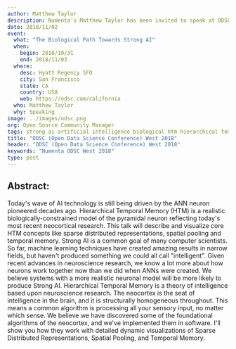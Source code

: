 ```yaml
---
author: Matthew Taylor
description: Numenta's Matthew Taylor has been invited to speak at ODSC West 2018 in San Francisco, where he will be giving a talk, titled "The Biological Path Towards Strong AI." ODSC is a data science conference that fosters the exchange of the latest advances in AI and data science and encourages the growth of open source applications.
date: 2018/11/02
event:
  what: "The Biological Path Towards Strong AI"
  when:
    begin: 2018/10/31
    end: 2018/11/03
  where:
    desc: Hyatt Regency SFO
    city: San Francisco
    state: CA
    country: USA
    web: https://odsc.com/california
  who: Matthew Taylor
  why: Speaking
image: ../images/odsc.png
org: Open Source Community Manager
tags: strong ai artificial intelligence biological htm hierarchical temporal memory computing strangeloop brain
title: "ODSC (Open Data Science Conference) West 2018"
header: "ODSC (Open Data Science Conference) West 2018"
keywords: "Numenta ODSC West 2018"
type: post
---
```


## Abstract:

Today's wave of AI technology is still being driven by the ANN neuron pioneered
decades ago. Hierarchical Temporal Memory (HTM) is a realistic
biologically-constrained model of the pyramidal neuron reflecting today's most
recent neocortical research. This talk will describe and visualize core HTM
concepts like sparse distributed representations, spatial pooling and temporal
memory. Strong AI is a common goal of many computer scientists. So far, machine
learning techniques have created amazing results in narrow fields, but haven't
produced something we could all call "intelligent". Given recent advances in
neuroscience research, we know a lot more about how neurons work together now
than we did when ANNs were created. We believe systems with a more realistic
neuronal model will be more likely to produce Strong AI. Hierarchical Temporal
Memory is a theory of intelligence based upon neuroscience research. The
neocortex is the seat of intelligence in the brain, and it is structurally
homogeneous throughout. This means a common algorithm is processing all your
sensory input, no matter which sense. We believe we have discovered some of the
foundational algorithms of the neocortex, and we've implemented them in
software. I'll show you how they work with detailed dynamic visualizations of
Sparse Distributed Representations, Spatial Pooling, and Temporal Memory.

